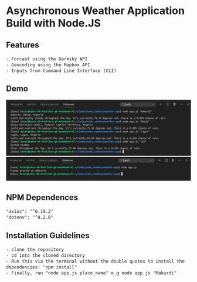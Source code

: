# Asynchronous Weather Application Build with Node.JS

## Features

    - Forcast using the Darksky API
    - Geocoding using the Mapbox API
    - Inputs from Command Line Interface (CLI)

## Demo

<img src="./img/results.png">
<img src="./img/validation.png">

## NPM Dependences

    "axios": "^0.19.2"
    "dotenv": "^8.2.0"

## Installation Guidelines

    - clone the repository
    - cd into the cloned directory
    - Run this via the terminal without the double quotes to install the dependencies: "npm install"
    - Finally, run "node app.js place_name" e.g node app.js "Makurdi"
